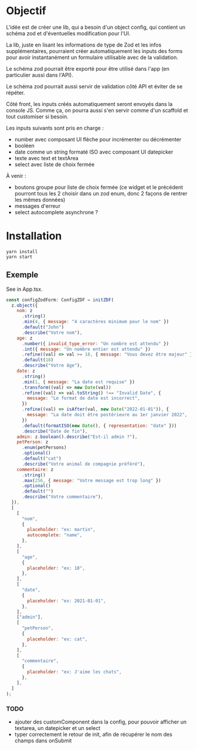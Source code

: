 # Objectif

L'idée est de créer une lib, qui a besoin d'un object config,
qui contient un schéma zod et d'éventuelles modification pour l'UI.

La lib, juste en lisant les informations de type de Zod et les infos supplémentaires,
pourraient créer automatiquement les inputs des forms pour avoir instantanément un
formulaire utilisable avec de la validation.

Le schéma zod pourrait être exporté pour être utilisé dans l'app (en particulier aussi dans l'API).

Le schéma zod pourrait aussi servir de validation côté API et éviter de se répéter.

Côté front, les inputs créés automatiquement seront envoyés dans la console JS. Comme ça, on pourra aussi s'en servir comme d'un scaffold et tout customiser si besoin.

Les inputs suivants sont pris en charge :

- number avec composant UI flèche pour incrémenter ou décrémenter
- booléen
- date comme un string formaté ISO avec composant UI datepicker
- texte avec text et textArea
- select avec liste de choix fermée

À venir :

- boutons groupe pour liste de choix fermée (ce widget et le précédent pourront tous les 2 choisir dans un zod enum, donc 2 façons de rentrer les mêmes données)
- messages d'erreur
- select autocomplete asynchrone ?

# Installation

```
yarn install
yarn start
```

## Exemple

See in App.tsx.

```jsx
const configZodForm: ConfigZDF = initZDF(
  z.object({
    nom: z
      .string()
      .min(4, { message: "4 caractères minimum pour le nom" })
      .default("John")
      .describe("Votre nom"),
    age: z
      .number({ invalid_type_error: "Un nombre est attendu" })
      .int({ message: "Un nombre entier est attendu" })
      .refine((val) => val >= 18, { message: "Vous devez être majeur" })
      .default(18)
      .describe("Votre âge"),
    date: z
      .string()
      .min(1, { message: "La date est requise" })
      .transform((val) => new Date(val))
      .refine((val) => val.toString() !== "Invalid Date", {
        message: "Le format de date est incorrect",
      })
      .refine((val) => isAfter(val, new Date("2022-01-01")), {
        message: "La date doit être postérieure au 1er janvier 2022",
      })
      .default(formatISO(new Date(), { representation: "date" }))
      .describe("Date de fin"),
    admin: z.boolean().describe("Est-il admin ?"),
    petPerson: z
      .enum(petPersons)
      .optional()
      .default("cat")
      .describe("Votre animal de compagnie préféré"),
    commentaire: z
      .string()
      .max(256, { message: "Votre message est trop long" })
      .optional()
      .default("")
      .describe("Votre commentaire"),
  }),
  [
    [
      "nom",
      {
        placeholder: "ex: martin",
        autocomplete: "name",
      },
    ],
    [
      "age",
      {
        placeholder: "ex: 18",
      },
    ],
    [
      "date",
      {
        placeholder: "ex: 2021-01-01",
      },
    ],
    ["admin"],
    [
      "petPerson",
      {
        placeholder: "ex: cat",
      },
    ],
    [
      "commentaire",
      {
        placeholder: "ex: J'aime les chats",
      },
    ],
  ]
);
```

### TODO

- ajouter des customComponent dans la config, pour pouvoir afficher un textarea, un datepicker et un select
- typer correctement le retour de init, afin de récupérer le nom des champs dans onSubmit
